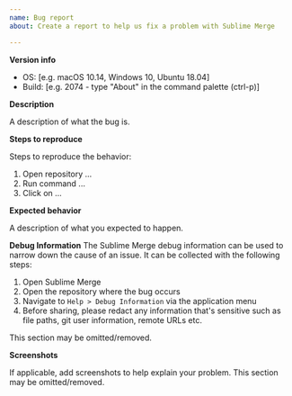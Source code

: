 ```yaml
---
name: Bug report
about: Create a report to help us fix a problem with Sublime Merge

---
```


**Version info**

 - OS: [e.g. macOS 10.14, Windows 10, Ubuntu 18.04]
 - Build: [e.g. 2074 - type "About" in the command palette (ctrl-p)]

**Description**

A description of what the bug is.

**Steps to reproduce**

Steps to reproduce the behavior:
1. Open repository ...
2. Run command ...
3. Click on ...

**Expected behavior**

A description of what you expected to happen.

**Debug Information**
The Sublime Merge debug information can be used to narrow down the cause of an issue.
It can be collected with the following steps:
1. Open Sublime Merge
2. Open the repository where the bug occurs
3. Navigate to `Help > Debug Information` via the application menu
4. Before sharing, please redact any information that's sensitive such as file paths, git user information, remote URLs etc.

This section may be omitted/removed.

**Screenshots**

If applicable, add screenshots to help explain your problem. This section may be omitted/removed.
